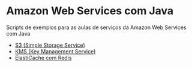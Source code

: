 # Amazon Web Services com Java

Scripts de exemplos para as aulas de serviços da Amazon Web Services com Java

- [S3 (Simple Storage Service)](./s3)
- [KMS (Key Management Service)](./kms)
- [ElastiCache com Redis](./elasticache)
